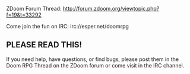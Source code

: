 ZDoom Forum Thread: http://forum.zdoom.org/viewtopic.php?f=19&t=33292

Come join the fun on IRC: irc://esper.net/doomrpg

PLEASE READ THIS!
-----------------
If you need help, have questions, or find bugs, please post them in the Doom RPG Thread on the ZDoom forum or come visit in the IRC channel.
